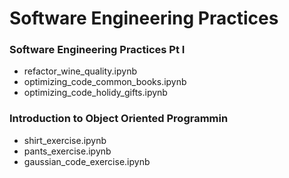 # Software Engineering Practices
### Software Engineering Practices Pt I
- refactor_wine_quality.ipynb
- optimizing_code_common_books.ipynb
- optimizing_code_holidy_gifts.ipynb

### Introduction to Object Oriented Programmin
- shirt_exercise.ipynb
- pants_exercise.ipynb
- gaussian_code_exercise.ipynb
